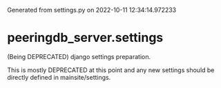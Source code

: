 Generated from settings.py on 2022-10-11 12:34:14.972233

# peeringdb_server.settings

(Being DEPRECATED) django settings preparation.

This is mostly DEPRECATED at this point and any new settings should be directly
defined in mainsite/settings.
